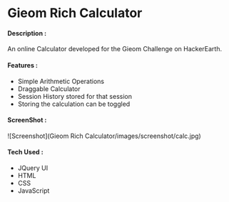 # Gieom Rich Calculator

#### Description :
An online Calculator developed for the Gieom Challenge on HackerEarth.

#### Features :
* Simple Arithmetic Operations
* Draggable Calculator
* Session History stored for that session
* Storing the calculation can be toggled

#### ScreenShot :
![Screenshot](Gieom Rich Calculator/images/screenshot/calc.jpg)

#### Tech Used :
* JQuery UI
* HTML
* CSS
* JavaScript
